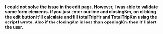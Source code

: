 <h4>I could not solve the issue in the edit page. However, I was able to validate some form elements. If you just enter outtime and closingKm, on clicking the edit button 
it'll calculate and fill totalTripHr and TotalTripKm using the script I wrote. Also if the closingKm is less than openingKm then it'll alert the user.</h4>
